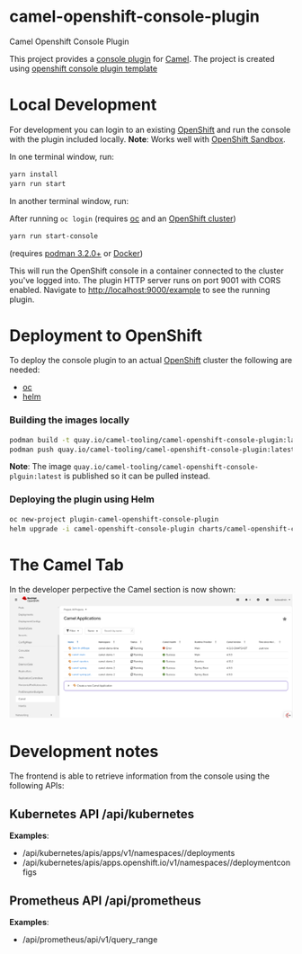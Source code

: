 # camel-openshift-console-plugin
Camel Openshift Console Plugin

This project provides a [console plugin](https://github.com/openshift/console/tree/master/frontend/packages/console-dynamic-plugin-sdk) for [Camel](https://camel.apache.org).
The project is created using [openshift console plugin template](https://github.com/openshift/console-plugin-template)

# Local Development

For development you can login to an existing [OpenShift](https://www.redhat.com/en/technologies/cloud-computing/openshift) and run the console with the plugin included locally.
**Note**: Works well with [OpenShift Sandbox](https://developers.redhat.com/developer-sandbox).

In one terminal window, run:

```sh
yarn install
yarn run start
```

In another terminal window, run:

After running `oc login` (requires [oc](https://console.redhat.com/openshift/downloads) and an [OpenShift cluster](https://console.redhat.com/openshift/create))

```sh
yarn run start-console
```
(requires [podman 3.2.0+](https://podman.io) or [Docker](https://www.docker.com))


This will run the OpenShift console in a container connected to the cluster
you've logged into. The plugin HTTP server runs on port 9001 with CORS enabled.
Navigate to <http://localhost:9000/example> to see the running plugin.

# Deployment to OpenShift

To deploy the console plugin to an actual [OpenShift](https://www.redhat.com/en/technologies/cloud-computing/openshift) cluster the following are needed:

- [oc](https://console.redhat.com/openshift/downloads)
- [helm](https://helm.sh)

### Building the images locally

```sh
podman build -t quay.io/camel-tooling/camel-openshift-console-plugin:latest .
podman push quay.io/camel-tooling/camel-openshift-console-plugin:latest
```

**Note**: The image `quay.io/camel-tooling/camel-openshift-console-plguin:latest` is published so it can be pulled instead.

### Deploying the plugin using Helm

```sh
oc new-project plugin-camel-openshift-console-plugin
helm upgrade -i camel-openshift-console-plugin charts/camel-openshift-console-plugin --namespace plugin-camel-openshift-console-plugin --set plugin.image=quay.io/camel-tooling/camel-openshift-console-plugin:latest
```

# The Camel Tab

In the developer perpective the Camel section is now shown:
[![The Camel Plugin Home](screenshots/home.png)](screenshots/home.png)


# Development notes

The frontend is able to retrieve information from the console using the following APIs:

## Kubernetes API /api/kubernetes
**Examples**:
  - /api/kubernetes/apis/apps/v1/namespaces/<namespace>/deployments
  - /api/kubernetes/apis/apps.openshift.io/v1/namespaces/<namespace>/deploymentconfigs

## Prometheus API /api/prometheus

**Examples**:
- /api/prometheus/api/v1/query_range

